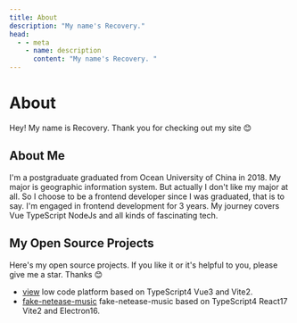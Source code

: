 ```yaml
---
title: About
description: "My name's Recovery."
head:
  - - meta
    - name: description
      content: "My name's Recovery. "
---
```


# About

Hey! My name is Recovery. Thank you for checking out my site 😊

## About Me

I'm a postgraduate graduated from Ocean University of China in 2018. My major is geographic information system. But actually I don't like my major at all. So I choose to be a frontend developer since I was graduated, that is to say. I'm engaged in frontend development for 3 years. My journey covers Vue TypeScript NodeJs and all kinds of fascinating tech.

## My Open Source Projects

Here's my open source projects. If you like it or it's helpful to you, please give me a star. Thanks 😊

- <a href="https://github.com/cq360767996/view" target="_blank">view</a> low code platform based on TypeScript4 Vue3 and Vite2.
- <a href="https://github.com/cq360767996/fake-netease-music.git" target="_blank">fake-netease-music</a> fake-netease-music based on TypeScript4 React17 Vite2 and
  Electron16.
